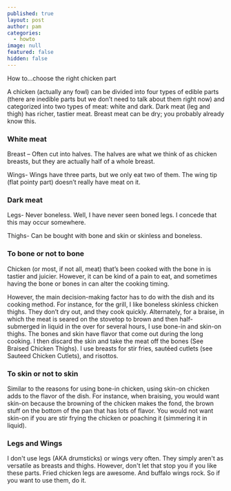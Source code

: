 ```yaml
---
published: true
layout: post
author: pam
categories:
  - howto
image: null
featured: false
hidden: false
---
```

How to…choose the right chicken part

A chicken (actually any fowl) can be divided into four types of edible parts (there are inedible parts but we don’t need to talk about them right now) and categorized into two types of meat: white and dark. Dark meat (leg and thigh) has richer, tastier meat.  Breast meat can be dry; you probably already know this.

### White meat

Breast – Often cut into halves. The halves are what we think of as chicken breasts, but they are actually half of a whole breast.

Wings- Wings have three parts, but we only eat two of them. The wing tip (flat pointy part) doesn’t really have meat on it. 

### Dark meat

Legs- Never boneless. Well, I have never seen boned legs.  I concede that this may occur somewhere.

Thighs- Can be bought with bone and skin or skinless and boneless.


### To bone or not to bone

Chicken (or most, if not all, meat) that’s been cooked with the bone in is tastier and juicier.  However, it can be kind of a pain to eat, and sometimes having the bone or bones in can alter the cooking timing.

However, the main decision-making factor has to do with the dish and its cooking method.  For instance, for the grill, I like boneless skinless chicken thighs.  They don’t dry out, and they cook quickly. Alternately, for a braise, in which the meat is seared on the stovetop to brown and then half-submerged in liquid in the over for several hours, I use bone-in and skin-on thighs.  The bones and skin have flavor that come out during the long cooking. I then discard the skin and take the meat off the bones (See Braised Chicken Thighs).  I use breasts for stir fries, sautéed cutlets (see Sauteed Chicken Cutlets), and risottos.

### To skin or not to skin

Similar to the reasons for using bone-in chicken, using skin-on chicken adds to the flavor of the dish.  For instance, when braising, you would want skin-on because the browning of the chicken makes the fond, the brown stuff on the bottom of the pan that has lots of flavor.  You would not want skin-on if you are stir frying the chicken or poaching it (simmering it in liquid).

### Legs and Wings



I don't use legs (AKA drumsticks) or wings very often.  They simply aren't as versatile as breasts and thighs.  However, don't let that stop you if you like these parts. Fried chicken legs are awesome.  And buffalo wings rock. So if you want to use them, do it.
